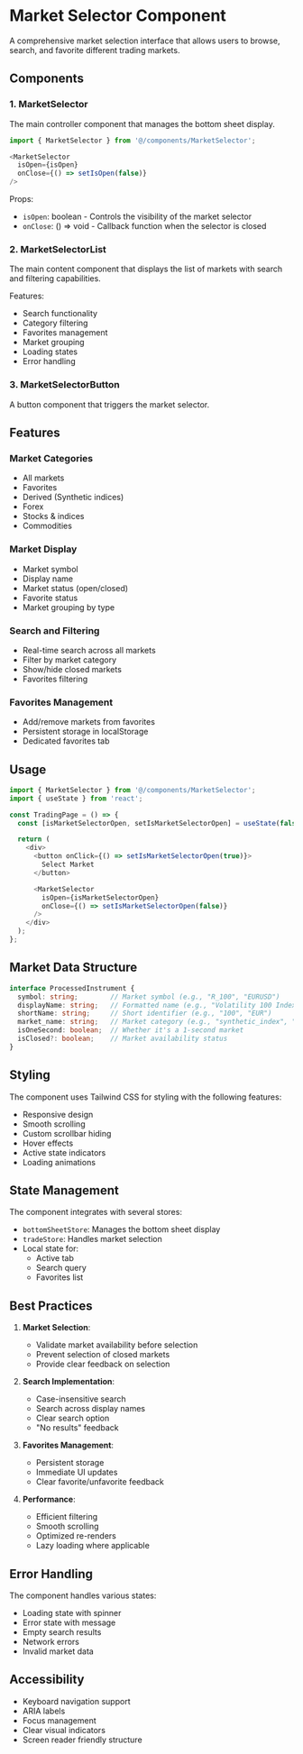 # Market Selector Component

A comprehensive market selection interface that allows users to browse, search, and favorite different trading markets.

## Components

### 1. MarketSelector
The main controller component that manages the bottom sheet display.

```typescript
import { MarketSelector } from '@/components/MarketSelector';

<MarketSelector 
  isOpen={isOpen}
  onClose={() => setIsOpen(false)}
/>
```

Props:
- `isOpen`: boolean - Controls the visibility of the market selector
- `onClose`: () => void - Callback function when the selector is closed

### 2. MarketSelectorList
The main content component that displays the list of markets with search and filtering capabilities.

Features:
- Search functionality
- Category filtering
- Favorites management
- Market grouping
- Loading states
- Error handling

### 3. MarketSelectorButton
A button component that triggers the market selector.

## Features

### Market Categories
- All markets
- Favorites
- Derived (Synthetic indices)
- Forex
- Stocks & indices
- Commodities

### Market Display
- Market symbol
- Display name
- Market status (open/closed)
- Favorite status
- Market grouping by type

### Search and Filtering
- Real-time search across all markets
- Filter by market category
- Show/hide closed markets
- Favorites filtering

### Favorites Management
- Add/remove markets from favorites
- Persistent storage in localStorage
- Dedicated favorites tab

## Usage

```typescript
import { MarketSelector } from '@/components/MarketSelector';
import { useState } from 'react';

const TradingPage = () => {
  const [isMarketSelectorOpen, setIsMarketSelectorOpen] = useState(false);

  return (
    <div>
      <button onClick={() => setIsMarketSelectorOpen(true)}>
        Select Market
      </button>

      <MarketSelector
        isOpen={isMarketSelectorOpen}
        onClose={() => setIsMarketSelectorOpen(false)}
      />
    </div>
  );
};
```

## Market Data Structure

```typescript
interface ProcessedInstrument {
  symbol: string;        // Market symbol (e.g., "R_100", "EURUSD")
  displayName: string;   // Formatted name (e.g., "Volatility 100 Index", "EUR/USD")
  shortName: string;     // Short identifier (e.g., "100", "EUR")
  market_name: string;   // Market category (e.g., "synthetic_index", "forex")
  isOneSecond: boolean;  // Whether it's a 1-second market
  isClosed?: boolean;    // Market availability status
}
```

## Styling

The component uses Tailwind CSS for styling with the following features:
- Responsive design
- Smooth scrolling
- Custom scrollbar hiding
- Hover effects
- Active state indicators
- Loading animations

## State Management

The component integrates with several stores:
- `bottomSheetStore`: Manages the bottom sheet display
- `tradeStore`: Handles market selection
- Local state for:
  - Active tab
  - Search query
  - Favorites list

## Best Practices

1. **Market Selection**:
   - Validate market availability before selection
   - Prevent selection of closed markets
   - Provide clear feedback on selection

2. **Search Implementation**:
   - Case-insensitive search
   - Search across display names
   - Clear search option
   - "No results" feedback

3. **Favorites Management**:
   - Persistent storage
   - Immediate UI updates
   - Clear favorite/unfavorite feedback

4. **Performance**:
   - Efficient filtering
   - Smooth scrolling
   - Optimized re-renders
   - Lazy loading where applicable

## Error Handling

The component handles various states:
- Loading state with spinner
- Error state with message
- Empty search results
- Network errors
- Invalid market data

## Accessibility

- Keyboard navigation support
- ARIA labels
- Focus management
- Clear visual indicators
- Screen reader friendly structure
